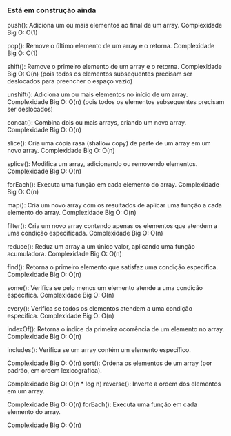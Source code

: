 ### Está em construção ainda

push(): 
Adiciona um ou mais elementos ao final de um array. Complexidade Big O: O(1)
      

pop(): 
Remove o último elemento de um array e o retorna.
Complexidade Big O: O(1)

shift(): 
Remove o primeiro elemento de um array e o retorna.
Complexidade Big O: O(n) (pois todos os elementos subsequentes precisam ser deslocados para preencher o espaço vazio)

unshift(): 
Adiciona um ou mais elementos no início de um array.
Complexidade Big O: O(n) (pois todos os elementos subsequentes precisam ser deslocados)

concat(): 
Combina dois ou mais arrays, criando um novo array.
Complexidade Big O: O(n)

slice(): 
Cria uma cópia rasa (shallow copy) de parte de um array em um novo array.
Complexidade Big O: O(n)

splice(): 
Modifica um array, adicionando ou removendo elementos.
Complexidade Big O: O(n)


forEach(): 
Executa uma função em cada elemento do array.
Complexidade Big O: O(n)

map(): 
Cria um novo array com os resultados de aplicar uma função a cada elemento do array.
Complexidade Big O: O(n)

filter(): 
Cria um novo array contendo apenas os elementos que atendem a uma condição especificada.
Complexidade Big O: O(n)

reduce(): 
Reduz um array a um único valor, aplicando uma função acumuladora.
Complexidade Big O: O(n)

find(): 
Retorna o primeiro elemento que satisfaz uma condição específica.
Complexidade Big O: O(n)

some(): 
Verifica se pelo menos um elemento atende a uma condição específica.
Complexidade Big O: O(n)

every(): 
Verifica se todos os elementos atendem a uma condição específica.
Complexidade Big O: O(n)

indexOf(): 
Retorna o índice da primeira ocorrência de um elemento no array.
Complexidade Big O: O(n)

includes(): Verifica se um array contém um elemento específico.

Complexidade Big O: O(n)
sort(): Ordena os elementos de um array (por padrão, em ordem lexicográfica).

Complexidade Big O: O(n * log n)
reverse(): Inverte a ordem dos elementos em um array.

Complexidade Big O: O(n)
forEach(): Executa uma função em cada elemento do array.

Complexidade Big O: O(n)